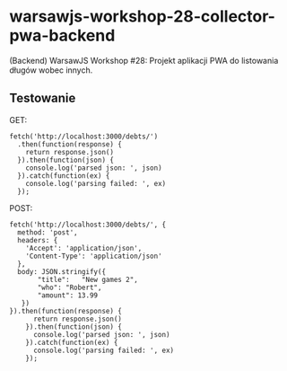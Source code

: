 # warsawjs-workshop-28-collector-pwa-backend
(Backend) WarsawJS Workshop #28: Projekt aplikacji PWA do listowania długów wobec innych.

## Testowanie
GET:
```
fetch('http://localhost:3000/debts/')
  .then(function(response) {
    return response.json()
  }).then(function(json) {
    console.log('parsed json: ', json)
  }).catch(function(ex) {
    console.log('parsing failed: ', ex)
  });
```

POST:
```
fetch('http://localhost:3000/debts/', {
  method: 'post',
  headers: {
    'Accept': 'application/json',
    'Content-Type': 'application/json'
  },
  body: JSON.stringify({
       "title":   "New games 2",
       "who": "Robert",
       "amount": 13.99
   })
}).then(function(response) {
      return response.json()
    }).then(function(json) {
      console.log('parsed json: ', json)
    }).catch(function(ex) {
      console.log('parsing failed: ', ex)
    });
```
